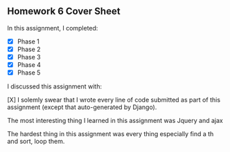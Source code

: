Homework 6 Cover Sheet
----------------------

In this assignment, I completed:

- [x] Phase 1
- [x] Phase 2
- [x] Phase 3
- [x] Phase 4
- [x] Phase 5

I discussed this assignment with:

[X] I solemly swear that I wrote every line of code submitted as part
of this assignment (except that auto-generated by Django).

The most interesting thing I learned in this assignment was Jquery and ajax

The hardest thing in this assignment was every thing especially find a th and sort, loop them.

